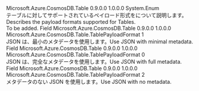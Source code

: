 <Type Name="TablePayloadFormat" FullName="Microsoft.Azure.CosmosDB.Table.TablePayloadFormat">
  <TypeSignature Language="C#" Value="public enum TablePayloadFormat" />
  <TypeSignature Language="ILAsm" Value=".class public auto ansi sealed TablePayloadFormat extends System.Enum" />
  <TypeSignature Language="DocId" Value="T:Microsoft.Azure.CosmosDB.Table.TablePayloadFormat" />
  <TypeSignature Language="VB.NET" Value="Public Enum TablePayloadFormat" />
  <TypeSignature Language="F#" Value="type TablePayloadFormat = " />
  <AssemblyInfo>
    <AssemblyName>Microsoft.Azure.CosmosDB.Table</AssemblyName>
    <AssemblyVersion>0.9.0.0</AssemblyVersion>
    <AssemblyVersion>1.0.0.0</AssemblyVersion>
  </AssemblyInfo>
  <Base>
    <BaseTypeName>System.Enum</BaseTypeName>
  </Base>
  <Docs>
    <summary>
            <span data-ttu-id="d3bcf-101">テーブルに対してサポートされているペイロード形式をについて説明します。</span><span class="sxs-lookup"><span data-stu-id="d3bcf-101">Describes the payload formats supported for Tables.</span></span>
            </summary>
    <remarks>To be added.</remarks>
  </Docs>
  <Members>
    <Member MemberName="Json">
      <MemberSignature Language="C#" Value="Json" />
      <MemberSignature Language="ILAsm" Value=".field public static literal valuetype Microsoft.Azure.CosmosDB.Table.TablePayloadFormat Json = int32(1)" />
      <MemberSignature Language="DocId" Value="F:Microsoft.Azure.CosmosDB.Table.TablePayloadFormat.Json" />
      <MemberSignature Language="VB.NET" Value="Json" />
      <MemberSignature Language="F#" Value="Json = 1" Usage="Microsoft.Azure.CosmosDB.Table.TablePayloadFormat.Json" />
      <MemberType>Field</MemberType>
      <AssemblyInfo>
        <AssemblyName>Microsoft.Azure.CosmosDB.Table</AssemblyName>
        <AssemblyVersion>0.9.0.0</AssemblyVersion>
        <AssemblyVersion>1.0.0.0</AssemblyVersion>
      </AssemblyInfo>
      <ReturnValue>
        <ReturnType>Microsoft.Azure.CosmosDB.Table.TablePayloadFormat</ReturnType>
      </ReturnValue>
      <MemberValue>1</MemberValue>
      <Docs>
        <summary>
            <span data-ttu-id="d3bcf-102">JSON は、最小のメタデータを使用します。</span><span class="sxs-lookup"><span data-stu-id="d3bcf-102">Use JSON with minimal metadata.</span></span>
            </summary>
      </Docs>
    </Member>
    <Member MemberName="JsonFullMetadata">
      <MemberSignature Language="C#" Value="JsonFullMetadata" />
      <MemberSignature Language="ILAsm" Value=".field public static literal valuetype Microsoft.Azure.CosmosDB.Table.TablePayloadFormat JsonFullMetadata = int32(0)" />
      <MemberSignature Language="DocId" Value="F:Microsoft.Azure.CosmosDB.Table.TablePayloadFormat.JsonFullMetadata" />
      <MemberSignature Language="VB.NET" Value="JsonFullMetadata" />
      <MemberSignature Language="F#" Value="JsonFullMetadata = 0" Usage="Microsoft.Azure.CosmosDB.Table.TablePayloadFormat.JsonFullMetadata" />
      <MemberType>Field</MemberType>
      <AssemblyInfo>
        <AssemblyName>Microsoft.Azure.CosmosDB.Table</AssemblyName>
        <AssemblyVersion>0.9.0.0</AssemblyVersion>
        <AssemblyVersion>1.0.0.0</AssemblyVersion>
      </AssemblyInfo>
      <ReturnValue>
        <ReturnType>Microsoft.Azure.CosmosDB.Table.TablePayloadFormat</ReturnType>
      </ReturnValue>
      <MemberValue>0</MemberValue>
      <Docs>
        <summary>
            <span data-ttu-id="d3bcf-103">JSON は、完全なメタデータを使用します。</span><span class="sxs-lookup"><span data-stu-id="d3bcf-103">Use JSON with full metadata.</span></span>
            </summary>
      </Docs>
    </Member>
    <Member MemberName="JsonNoMetadata">
      <MemberSignature Language="C#" Value="JsonNoMetadata" />
      <MemberSignature Language="ILAsm" Value=".field public static literal valuetype Microsoft.Azure.CosmosDB.Table.TablePayloadFormat JsonNoMetadata = int32(2)" />
      <MemberSignature Language="DocId" Value="F:Microsoft.Azure.CosmosDB.Table.TablePayloadFormat.JsonNoMetadata" />
      <MemberSignature Language="VB.NET" Value="JsonNoMetadata" />
      <MemberSignature Language="F#" Value="JsonNoMetadata = 2" Usage="Microsoft.Azure.CosmosDB.Table.TablePayloadFormat.JsonNoMetadata" />
      <MemberType>Field</MemberType>
      <AssemblyInfo>
        <AssemblyName>Microsoft.Azure.CosmosDB.Table</AssemblyName>
        <AssemblyVersion>0.9.0.0</AssemblyVersion>
        <AssemblyVersion>1.0.0.0</AssemblyVersion>
      </AssemblyInfo>
      <ReturnValue>
        <ReturnType>Microsoft.Azure.CosmosDB.Table.TablePayloadFormat</ReturnType>
      </ReturnValue>
      <MemberValue>2</MemberValue>
      <Docs>
        <summary>
            <span data-ttu-id="d3bcf-104">メタデータのない JSON を使用します。</span><span class="sxs-lookup"><span data-stu-id="d3bcf-104">Use JSON with no metadata.</span></span>
            </summary>
      </Docs>
    </Member>
  </Members>
</Type>